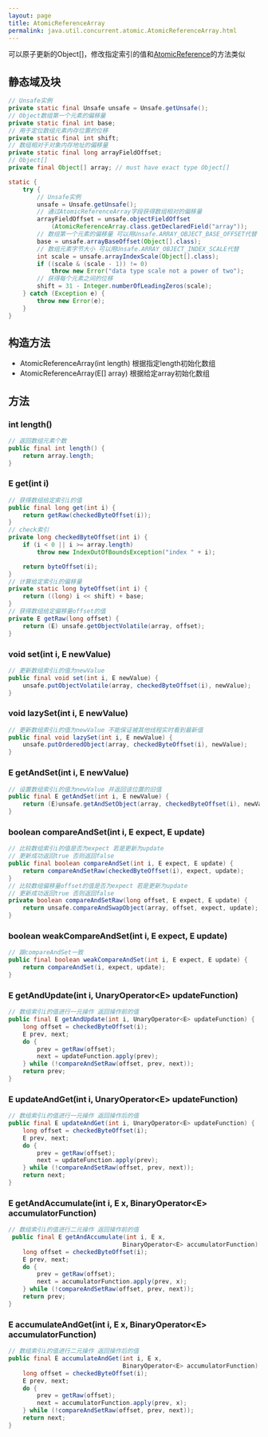 ```yaml
---
layout: page
title: AtomicReferenceArray
permalink: java.util.concurrent.atomic.AtomicReferenceArray.html
---
```

可以原子更新的Object[]，修改指定索引的值和[AtomicReference](AtomicReference.md)的方法类似

## 静态域及块
```java
// Unsafe实例
private static final Unsafe unsafe = Unsafe.getUnsafe();
// Object数组第一个元素的偏移量
private static final int base;
// 用于定位数组元素内存位置的位移
private static final int shift;
// 数组相对于对象内存地址的偏移量
private static final long arrayFieldOffset;
// Object[]
private final Object[] array; // must have exact type Object[]

static {
    try {
        // Unsafe实例
        unsafe = Unsafe.getUnsafe();
        // 通过AtomicReferenceArray字段获得数组相对的偏移量
        arrayFieldOffset = unsafe.objectFieldOffset
            (AtomicReferenceArray.class.getDeclaredField("array"));
        // 数组第一个元素的偏移量 可以用Unsafe.ARRAY_OBJECT_BASE_OFFSET代替
        base = unsafe.arrayBaseOffset(Object[].class);
        // 数组元素字节大小 可以用Unsafe.ARRAY_OBJECT_INDEX_SCALE代替
        int scale = unsafe.arrayIndexScale(Object[].class);
        if ((scale & (scale - 1)) != 0)
            throw new Error("data type scale not a power of two");
        // 获得每个元素之间的位移
        shift = 31 - Integer.numberOfLeadingZeros(scale);
    } catch (Exception e) {
        throw new Error(e);
    }
}
```

## 构造方法
- AtomicReferenceArray(int length) 根据指定length初始化数组  
- AtomicReferenceArray(E[] array) 根据给定array初始化数组  

## 方法
### int length() 
```java
// 返回数组元素个数
public final int length() {
    return array.length;
}
```

### E get(int i)
```java
// 获得数组给定索引i的值
public final long get(int i) {
    return getRaw(checkedByteOffset(i));
}
// check索引
private long checkedByteOffset(int i) {
    if (i < 0 || i >= array.length)
        throw new IndexOutOfBoundsException("index " + i);

    return byteOffset(i);
}
// 计算给定索引i的偏移量
private static long byteOffset(int i) {
    return ((long) i << shift) + base;
}
// 获得数组给定偏移量offset的值
private E getRaw(long offset) {
    return (E) unsafe.getObjectVolatile(array, offset);
}
```

### void set(int i, E newValue)
```java
// 更新数组索引i的值为newValue
public final void set(int i, E newValue) {
    unsafe.putObjectVolatile(array, checkedByteOffset(i), newValue);
}
```

### void lazySet(int i, E newValue)
```java
// 更新数组索引i的值为newValue 不能保证被其他线程实时看到最新值
public final void lazySet(int i, E newValue) {
    unsafe.putOrderedObject(array, checkedByteOffset(i), newValue);
}
```

### E getAndSet(int i, E newValue)
```java
// 设置数组索引i的值为newValue 并返回该位置的旧值
public final E getAndSet(int i, E newValue) {
    return (E)unsafe.getAndSetObject(array, checkedByteOffset(i), newValue);
}
```

### boolean compareAndSet(int i, E expect, E update)
```java
// 比较数组索引i的值是否为expect 若是更新为update
// 更新成功返回true 否则返回false
public final boolean compareAndSet(int i, E expect, E update) {
    return compareAndSetRaw(checkedByteOffset(i), expect, update);
}
// 比较数组偏移量offset的值是否为expect 若是更新为update
// 更新成功返回true 否则返回false
private boolean compareAndSetRaw(long offset, E expect, E update) {
    return unsafe.compareAndSwapObject(array, offset, expect, update);
}
```

### boolean weakCompareAndSet(int i, E expect, E update)
```java
// 跟compareAndSet一致
public final boolean weakCompareAndSet(int i, E expect, E update) {
    return compareAndSet(i, expect, update);
}
```

### E getAndUpdate(int i, UnaryOperator&lt;E&gt; updateFunction)
```java
// 数组索引i的值进行一元操作 返回操作前的值
public final E getAndUpdate(int i, UnaryOperator<E> updateFunction) {
    long offset = checkedByteOffset(i);
    E prev, next;
    do {
        prev = getRaw(offset);
        next = updateFunction.apply(prev);
    } while (!compareAndSetRaw(offset, prev, next));
    return prev;
}
```

### E updateAndGet(int i, UnaryOperator&lt;E&gt; updateFunction)
```java
// 数组索引i的值进行一元操作 返回操作后的值
public final E updateAndGet(int i, UnaryOperator<E> updateFunction) {
    long offset = checkedByteOffset(i);
    E prev, next;
    do {
        prev = getRaw(offset);
        next = updateFunction.apply(prev);
    } while (!compareAndSetRaw(offset, prev, next));
    return next;
}
```

### E getAndAccumulate(int i, E x,  BinaryOperator&lt;E&gt; accumulatorFunction)
```java
// 数组索引i的值进行二元操作 返回操作前的值
 public final E getAndAccumulate(int i, E x,
                                BinaryOperator<E> accumulatorFunction) {
    long offset = checkedByteOffset(i);
    E prev, next;
    do {
        prev = getRaw(offset);
        next = accumulatorFunction.apply(prev, x);
    } while (!compareAndSetRaw(offset, prev, next));
    return prev;
}
```

### E accumulateAndGet(int i, E x, BinaryOperator&lt;E&gt; accumulatorFunction)
```java
// 数组索引i的值进行二元操作 返回操作后的值
public final E accumulateAndGet(int i, E x,
                                BinaryOperator<E> accumulatorFunction) {
    long offset = checkedByteOffset(i);
    E prev, next;
    do {
        prev = getRaw(offset);
        next = accumulatorFunction.apply(prev, x);
    } while (!compareAndSetRaw(offset, prev, next));
    return next;
}
```